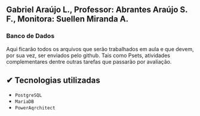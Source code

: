 ## Gabriel Araújo L., Professor: Abrantes Araújo S. F., Monitora: Suellen Miranda A.

### Banco de Dados

Aqui ficarão todos os arquivos que serão trabalhados em aula e que devem, por sua vez, ser enviados pelo github.
Tais como Psets, atividades complementares dentre outras tarefas que passarão por avaliação.

## ✔ Tecnologias utilizadas
* ``PostgreSQL``
* ``MariaDB``
* ``PowerAqrchitect``
